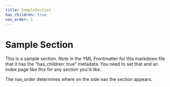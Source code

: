 ```yaml
---
title: SampleSection
has_children: true
nav_order: 1
---
```


# Sample Section

This is a sample section. Note in the YML Frontmatter for this markdown file that it has the "has_children: true" metadata. You need to set that and an index page like this for any section you'd like. 

The nav_order determines where on the side nav the section appears. 

